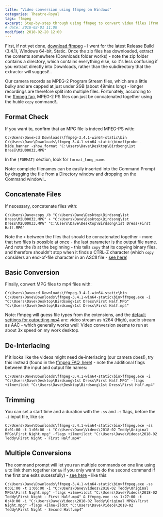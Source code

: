 ```yaml
---
title: "Video conversion using ffmpeg on Windows"
categories: Theatre-Royal
tags: ffmpeg
excerpt: Step-by-step through using ffmpeg to convert video files (from our video camera) to mp4's
# date: 2018-02-01 11:00
modified: 2018-02-20 12:00
---
```


First, if not yet done, [download ffmpeg](https://ffmpeg.zeranoe.com/builds/) - I went for the latest Release Build (3.4.1), Windows 64-bit, Static.  Once the zip files has downloaded, extract the contents somewhere (Downloads folder works) - note the zip folder contains a directory, which contains everything else, so it's less confusing if you extract directly into Downloads, rather than the subdirectory that the extractor will suggest!..


Our camera records as MPEG-2 Program Stream files, which are a little bulky and are capped at just under 2GB (about 49mins long) - longer recordings are therefore split into multiple files.  Fortunately, according to the [ffmpeg faq](http://www.ffmpeg.org/faq.html#Concatenating-using-the-concat-protocol-_0028file-level_0029), MPEG-2 PS files can just be concatenated together using the huble `copy` command!..


## Format Check

If you want to, confirm that an MPG file is indeed MPEG-PS with:
```terminal
C:\Users\Dave>cd Downloads\ffmpeg-3.4.1-win64-static\bin
C:\Users\Dave\Downloads\ffmpeg-3.4.1-win64-static\bin>ffprobe -hide_banner -show_format "C:\Users\Dave\Desktop\Birdsong\1st Dress\M2U00032.MPG"
```
In the `[FORMAT]` section, look for `format_long_name`.


Note: complete filenames can be easily inserted into the Command Prompt by dragging the file from a Directory window and dropping on the Command window!..

## Concatenate Files

If necessary, concatenate files with:
```terminal
C:\Users\Dave>copy /b "C:\Users\Dave\Desktop\Birdsong\1st Dress\M2U00032.MPG" + "C:\Users\Dave\Desktop\Birdsong\1st Dress\M2U00033.MPG" "C:\Users\Dave\Desktop\Birdsong\1st Dress\First Half.MPG"
```
Note the `+` between the files that should be concatenated together - more that two files is possible at once - the last parameter is the output file name.  And note the /b at the beginning - this tells `copy` that its copying binary files, and therefore shouldn't stop when it finds a CTRL-Z character (which `copy` considers an end-of-file character in an ASCII file - [see here](https://technet.microsoft.com/en-gb/library/bb490886.aspx#ECAA))

## Basic Conversion

Finally, convert MPG files to mp4 files with:
```terminal
C:\Users\Dave>cd Downloads\ffmpeg-3.4.1-win64-static\bin
C:\Users\Dave\Downloads\ffmpeg-3.4.1-win64-static\bin>ffmpeg.exe -i "C:\Users\Dave\Desktop\Birdsong\1st Dress\First Half.MPG" "C:\Users\Dave\Desktop\Birdsong\1st Dress\First Half.mp4"
```
Note: ffmpeg will guess file types from the extensions, and the [default settings for outputting mp4](http://www.bugcodemaster.com/article/convert-videos-mp4-format-using-ffmpeg) are: video stream as h264 (High), audio stream as AAC - which generally works well!  Video conversion seems to run at about 3x speed on my work desktop.

## De-Interlacing

If it looks like the videos might need de-interlacing (our camera does!), try this instead (found in the [ffmpeg FAQ, here](http://www.ffmpeg.org/faq.html#Interlaced-video-looks-very-bad-when-encoded-with-ffmpeg_002c-what-is-wrong_003f)) - note the additional flags between the input and output file names:
```terminal
C:\Users\Dave\Downloads\ffmpeg-3.4.1-win64-static\bin>ffmpeg.exe -i "C:\Users\Dave\Desktop\Birdsong\1st Dress\First Half.MPG" -flags +ilme+ildct "C:\Users\Dave\Desktop\Birdsong\1st Dress\First Half.mp4"
```

## Trimming

You can set a start time and a duration with the `-ss` and `-t` flags, before the `-i` input file, like so:
```terminal
C:\Users\Dave\Downloads\ffmpeg-3.4.1-win64-static\bin>ffmpeg.exe -ss 0:01:00 -t 1:06:00 -i "C:\Users\Dave\Videos\2018-02 Teddy\Original MPGs\First Night.mpg" -flags +ilme+ildct "C:\Users\Dave\Videos\2018-02 Teddy\First Night - First Half.mp4"
```

## Multiple Conversions

The command prompt will let you run multiple commands on one line using `&` to link them together (or `&&` if you only want to do the second command if the first one exits sucessfully) - [see here](https://stackoverflow.com/questions/8055371/how-do-i-run-two-commands-in-one-line-in-windows-cmd#answer-8055390) - like this: 
```terminal
C:\Users\Dave\Downloads\ffmpeg-3.4.1-win64-static\bin>ffmpeg.exe -ss 0:01:00 -t 1:06:00 -i "C:\Users\Dave\Videos\2018-02 Teddy\Original MPGs\First Night.mpg" -flags +ilme+ildct "C:\Users\Dave\Videos\2018-02 Teddy\First Night - First Half.mp4" & ffmpeg.exe -ss 1:27:00 -t 0:48:00 -i "C:\Users\Dave\Videos\2018-02 Teddy\Original MPGs\First Night.mpg" -flags +ilme+ildct "C:\Users\Dave\Videos\2018-02 Teddy\First Night - Second Half.mp4"
```
